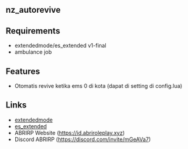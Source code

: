 ## nz_autorevive

## Requirements
- extendedmode/es_extended v1-final
- ambulance job

## Features
- Otomatis revive ketika ems 0 di kota (dapat di setting di config.lua)

## Links
- [extendedmode](https://github.com/extendedmode/extendedmode)
- [es_extended](https://github.com/esx-framework/es_extended/tree/v1-final)
- ABRIRP Website (https://id.abriroleplay.xyz)
- Discord ABRIRP (https://discord.com/invite/mGeAVa7)
